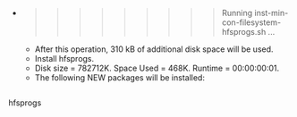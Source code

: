 * >>>>>>>>> Running inst-min-con-filesystem-hfsprogs.sh ...
  * After this operation, 310 kB of additional disk space will be used.
  * Install hfsprogs.
  * Disk size = 782712K. Space Used = 468K. Runtime = 00:00:00:01.
  * The following NEW packages will be installed:
  ```bash
hfsprogs
  ```
